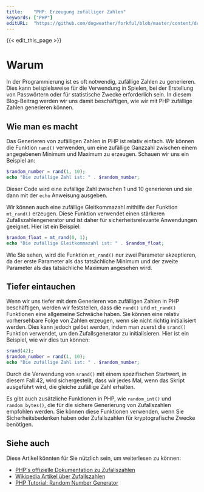 ```yaml
---
title:    "PHP: Erzeugung zufälliger Zahlen"
keywords: ["PHP"]
editURL:  "https://github.com/dogweather/forkful/blob/master/content/de/php/generating-random-numbers.md"
---
```


{{< edit_this_page >}}

# Warum

In der Programmierung ist es oft notwendig, zufällige Zahlen zu generieren. Dies kann beispielsweise für die Verwendung in Spielen, bei der Erstellung von Passwörtern oder für statistische Zwecke erforderlich sein. In diesem Blog-Beitrag werden wir uns damit beschäftigen, wie wir mit PHP zufällige Zahlen generieren können.

## Wie man es macht

Das Generieren von zufälligen Zahlen in PHP ist relativ einfach. Wir können die Funktion `rand()` verwenden, um eine zufällige Ganzzahl zwischen einem angegebenen Minimum und Maximum zu erzeugen. Schauen wir uns ein Beispiel an:

```PHP
$random_number = rand(1, 10);
echo "Die zufällige Zahl ist: " . $random_number;
```

Dieser Code wird eine zufällige Zahl zwischen 1 und 10 generieren und sie dann mit der `echo` Anweisung ausgeben.

Wir können auch eine zufällige Gleitkommazahl mithilfe der Funktion `mt_rand()` erzeugen. Diese Funktion verwendet einen stärkeren Zufallszahlengenerator und ist daher für sicherheitsrelevante Anwendungen geeignet. Hier ist ein Beispiel:

```PHP
$random_float = mt_rand(0, 1);
echo "Die zufällige Gleitkommazahl ist: " . $random_float;
```

Wie Sie sehen, wird die Funktion `mt_rand()` nur zwei Parameter akzeptieren, da der erste Parameter als das tatsächliche Minimum und der zweite Parameter als das tatsächliche Maximum angesehen wird.

## Tiefer eintauchen

Wenn wir uns tiefer mit dem Generieren von zufälligen Zahlen in PHP beschäftigen, werden wir feststellen, dass die `rand()` und `mt_rand()` Funktionen eine allgemeine Schwäche haben. Sie können eine relativ vorhersehbare Folge von Zahlen erzeugen, wenn sie nicht richtig initialisiert werden. Dies kann jedoch gelöst werden, indem man zuerst die `srand()` Funktion verwendet, um den Zufallsgenerator zu initialisieren. Hier ist ein Beispiel, wie wir dies tun können:

```PHP
srand(42);
$random_number = rand(1, 10);
echo "Die zufällige Zahl ist: " . $random_number;
```

Durch die Verwendung von `srand()` mit einem spezifischen Startwert, in diesem Fall 42, wird sichergestellt, dass wir jedes Mal, wenn das Skript ausgeführt wird, die gleiche zufällige Zahl erhalten.

Es gibt auch zusätzliche Funktionen in PHP, wie `random_int()` und `random_bytes()`, die für die sichere Generierung von Zufallszahlen empfohlen werden. Sie können diese Funktionen verwenden, wenn Sie Sicherheitsbedenken haben oder Zufallszahlen für kryptografische Zwecke benötigen.

## Siehe auch

Diese Artikel könnten für Sie nützlich sein, um weiterlesen zu können:

- [PHP's offizielle Dokumentation zu Zufallszahlen](https://www.php.net/manual/de/function.rand.php)
- [Wikipedia Artikel über Zufallszahlen](https://de.wikipedia.org/wiki/Zufallszahl)
- [PHP Tutorial: Random Number Generator](https://www.w3schools.com/php/func_math_rand.asp)